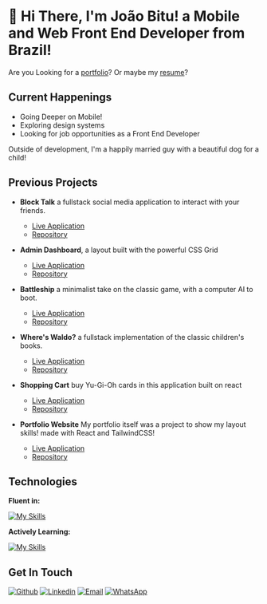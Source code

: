 
# &#128075; Hi There, I'm João Bitu! a Mobile and Web Front End Developer from Brazil! 

Are you Looking for a [portfolio](https://polite-strudel-3cec49.netlify.app/)? Or maybe my [resume](https://drive.google.com/uc?export=download&id=10EgLHJa-qyvivbf2iYQcLcRs4tR912hS)? 
## Current Happenings

- Going Deeper on Mobile!
- Exploring design systems
- Looking for job opportunities as a Front End Developer

Outside of development, I'm a happily married guy with a beautiful dog for a child!
## Previous Projects


* **Block Talk** a fullstack social media application to interact with your friends.
   * [Live Application](https://dapper-meerkat-e86fe4.netlify.app/#/)
   * [Repository](https://github.com/joaobitu/block-talk)
* **Admin Dashboard**, a layout built with the powerful CSS Grid
    * [Live Application](https://joaobitu.github.io/admin-dashboard/)
    * [Repository](https://github.com/joaobitu/admin-dashboard) 

* **Battleship** a minimalist take on the classic game, with a computer AI to boot.
     * [Live Application](https://joaobitu.github.io/Battleship/)
   * [Repository](https://github.com/joaobitu/Battleship)
* **Where's Waldo?** a fullstack implementation of the classic children's books.
  * [Live Application](https://joaobitu.github.io/where-is-waldo/)
  * [Repository](https://github.com/joaobitu/where-is-waldo)
* **Shopping Cart** buy Yu-Gi-Oh cards in this application built on react
     * [Live Application](https://joaobitu.github.io/shopping-cart/)
   * [Repository](https://github.com/joaobitu/shopping-cart)
* **Portfolio Website** My portfolio itself was a project to show my layout skills! made with React and TailwindCSS!
    * [Live Application](https://polite-strudel-3cec49.netlify.app/)
    * [Repository](https://github.com/joaobitu/portfolio)

## Technologies

**Fluent in:**

[![My Skills](https://skillicons.dev/icons?i=js,html,css,react,firebase,tailwind,git,materialui&theme=light)](https://skillicons.dev)

**Actively Learning:**

[![My Skills](https://skillicons.dev/icons?i=figma,kotlin&theme=light)](https://skillicons.dev)
## Get In Touch 

[![Github](https://img.shields.io/badge/-Joao_bitu-000?style=for-the-badge&logo=github&logoColor=azure&color=181717)](https://github.com/joaobitu)
[![Linkedin](https://img.shields.io/badge/-Joao_bitu-000?style=for-the-badge&logo=linkedin&logoColor=azure&color=0A66C2)](https://www.linkedin.com/in/joaobitu/) 
[![Email](https://img.shields.io/badge/-Joao_Bitu-000?style=for-the-badge&logo=gmail&logoColor=red&color=eeeee4)](mailto:joaovbitu@gmail.com) 
[![WhatsApp](https://img.shields.io/badge/-Joao_Bitu-000?style=for-the-badge&logo=whatsapp&logoColor=eeeee4&color=green)](https://api.whatsapp.com/send?phone=5547989196804) 
